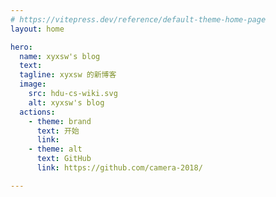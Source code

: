 ```yaml
---
# https://vitepress.dev/reference/default-theme-home-page
layout: home

hero:
  name: xyxsw's blog
  text: 
  tagline: xyxsw 的新博客
  image:
    src: hdu-cs-wiki.svg
    alt: xyxsw's blog
  actions:
    - theme: brand
      text: 开始
      link: 
    - theme: alt
      text: GitHub
      link: https://github.com/camera-2018/

---
```

